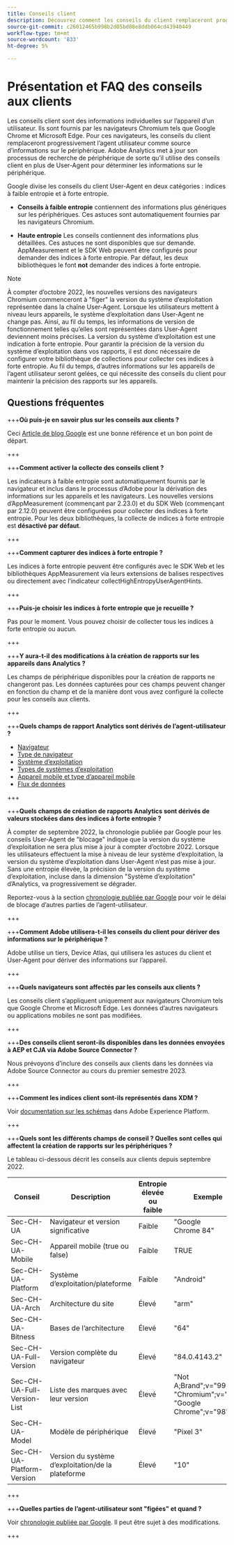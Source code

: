 ```yaml
---
title: Conseils client
description: Découvrez comment les conseils du client remplaceront progressivement l’agent-utilisateur en tant que source des informations sur le périphérique.
source-git-commit: c26012465b998b2d05bd08e8ddb064cd43940449
workflow-type: tm+mt
source-wordcount: '833'
ht-degree: 5%

---
```



# Présentation et FAQ des conseils aux clients

Les conseils client sont des informations individuelles sur l’appareil d’un utilisateur. Ils sont fournis par les navigateurs Chromium tels que Google Chrome et Microsoft Edge. Pour ces navigateurs, les conseils du client remplaceront progressivement l’agent utilisateur comme source d’informations sur le périphérique. Adobe Analytics met à jour son processus de recherche de périphérique de sorte qu’il utilise des conseils client en plus de User-Agent pour déterminer les informations sur le périphérique.

Google divise les conseils du client User-Agent en deux catégories : indices à faible entropie et à forte entropie.

* **Conseils à faible entropie** contiennent des informations plus génériques sur les périphériques. Ces astuces sont automatiquement fournies par les navigateurs Chromium.

* **Haute entropie** Les conseils contiennent des informations plus détaillées. Ces astuces ne sont disponibles que sur demande. AppMeasurement et le SDK Web peuvent être configurés pour demander des indices à forte entropie. Par défaut, les deux bibliothèques le font **not** demander des indices à forte entropie.

>[!NOTE]
>
>À compter d’octobre 2022, les nouvelles versions des navigateurs Chromium commenceront à &quot;figer&quot; la version du système d’exploitation représentée dans la chaîne User-Agent. Lorsque les utilisateurs mettent à niveau leurs appareils, le système d’exploitation dans User-Agent ne change pas. Ainsi, au fil du temps, les informations de version de fonctionnement telles qu’elles sont représentées dans User-Agent deviennent moins précises. La version du système d’exploitation est une indication à forte entropie. Pour garantir la précision de la version du système d’exploitation dans vos rapports, il est donc nécessaire de configurer votre bibliothèque de collections pour collecter ces indices à forte entropie. Au fil du temps, d’autres informations sur les appareils de l’agent utilisateur seront gelées, ce qui nécessite des conseils du client pour maintenir la précision des rapports sur les appareils.

## Questions fréquentes

+++**Où puis-je en savoir plus sur les conseils aux clients ?**

Ceci [Article de blog Google](https://web.dev/user-agent-client-hints/) est une bonne référence et un bon point de départ.

+++

+++**Comment activer la collecte des conseils client ?**

Les indicateurs à faible entropie sont automatiquement fournis par le navigateur et inclus dans le processus d’Adobe pour la dérivation des informations sur les appareils et les navigateurs. Les nouvelles versions d’AppMeasurement (commençant par 2.23.0) et du SDK Web (commençant par 2.12.0) peuvent être configurées pour collecter des indices à forte entropie. Pour les deux bibliothèques, la collecte de indices à forte entropie est **désactivé par défaut**.

+++

+++**Comment capturer des indices à forte entropie ?**

Les indices à forte entropie peuvent être configurés avec le SDK Web et les bibliothèques AppMeasurement via leurs extensions de balises respectives ou directement avec l’indicateur collectHighEntropyUserAgentHints.

+++

+++**Puis-je choisir les indices à forte entropie que je recueille ?**

Pas pour le moment. Vous pouvez choisir de collecter tous les indices à forte entropie ou aucun.

+++

+++**Y aura-t-il des modifications à la création de rapports sur les appareils dans Analytics ?**

Les champs de périphérique disponibles pour la création de rapports ne changeront pas. Les données capturées pour ces champs peuvent changer en fonction du champ et de la manière dont vous avez configuré la collecte pour les conseils aux clients.

+++

+++**Quels champs de rapport Analytics sont dérivés de l’agent-utilisateur ?**

* [Navigateur](https://experienceleague.adobe.com/docs/analytics/components/dimensions/browser.html?lang=en)
* [Type de navigateur](https://experienceleague.adobe.com/docs/analytics/components/dimensions/browser-type.html?lang=en)
* [Système d’exploitation](https://experienceleague.adobe.com/docs/analytics/components/dimensions/operating-systems.html?lang=en)
* [Types de systèmes d’exploitation](https://experienceleague.adobe.com/docs/analytics/components/dimensions/operating-system-types.html?lang=en)
* [Appareil mobile et type d’appareil mobile](https://experienceleague.adobe.com/docs/analytics/components/dimensions/mobile-dimensions.html?lang=en)
* [Flux de données](https://experienceleague.adobe.com/docs/analytics/export/analytics-data-feed/data-feed-contents/datafeeds-reference.html?lang=fr)

+++

+++**Quels champs de création de rapports Analytics sont dérivés de valeurs stockées dans des indices à forte entropie ?**

À compter de septembre 2022, la chronologie publiée par Google pour les conseils User-Agent de &quot;blocage&quot; indique que la version du système d’exploitation ne sera plus mise à jour à compter d’octobre 2022. Lorsque les utilisateurs effectuent la mise à niveau de leur système d’exploitation, la version du système d’exploitation dans User-Agent n’est pas mise à jour. Sans une entropie élevée, la précision de la version du système d’exploitation, incluse dans la dimension &quot;Système d’exploitation&quot; d’Analytics, va progressivement se dégrader.

Reportez-vous à la section [chronologie publiée par Google](https://blog.chromium.org/2021/09/user-agent-reduction-origin-trial-and-dates.html) pour voir le délai de blocage d’autres parties de l’agent-utilisateur.

+++

+++**Comment Adobe utilisera-t-il les conseils du client pour dériver des informations sur le périphérique ?**

Adobe utilise un tiers, Device Atlas, qui utilisera les astuces du client et User-Agent pour dériver des informations sur l’appareil.

+++

+++**Quels navigateurs sont affectés par les conseils aux clients ?**

Les conseils client s’appliquent uniquement aux navigateurs Chromium tels que Google Chrome et Microsoft Edge. Les données d’autres navigateurs ou applications mobiles ne sont pas modifiées.

+++

+++**Des conseils client seront-ils disponibles dans les données envoyées à AEP et CJA via Adobe Source Connector ?**

Nous prévoyons d’inclure des conseils aux clients dans les données via Adobe Source Connector au cours du premier semestre 2023.

+++

+++**Comment les indices client sont-ils représentés dans XDM ?**

Voir [documentation sur les schémas](https://github.com/adobe/xdm/blob/master/components/datatypes/browserdetails.schema.json#L121) dans Adobe Experience Platform.

+++

+++**Quels sont les différents champs de conseil ? Quelles sont celles qui affectent la création de rapports sur les périphériques ?**

Le tableau ci-dessous décrit les conseils aux clients depuis septembre 2022.

| Conseil | Description | Entropie élevée ou faible | Exemple |
| --- | --- | --- | --- | 
| Sec-CH-UA | Navigateur et version significative | Faible | &quot;Google Chrome 84&quot; |
| Sec-CH-UA-Mobile | Appareil mobile (true ou false) | Faible | TRUE |
| Sec-CH-UA-Platform | Système d’exploitation/plateforme | Faible | &quot;Android&quot; |
| Sec-CH-UA-Arch | Architecture du site | Élevé | &quot;arm&quot; |
| Sec-CH-UA-Bitness | Bases de l’architecture | Élevé | &quot;64&quot; |
| Sec-CH-UA-Full-Version | Version complète du navigateur | Élevé | &quot;84.0.4143.2&quot; |
| Sec-CH-UA-Full-Version-List | Liste des marques avec leur version | Élevé | &quot;Not A;Brand&quot;;v=&quot;99&quot;, &quot;Chromium&quot;;v=&quot;98&quot;, &quot;Google Chrome&quot;;v=&quot;98&quot; |
| Sec-CH-UA-Model | Modèle de périphérique | Élevé | &quot;Pixel 3&quot; |
| Sec-CH-UA-Platform-Version | Version du système d’exploitation/de la plateforme | Élevé | &quot;10&quot; |

+++



+++**Quelles parties de l’agent-utilisateur sont &quot;figées&quot; et quand ?**

Voir [chronologie publiée par Google](https://blog.chromium.org/2021/09/user-agent-reduction-origin-trial-and-dates.html). Il peut être sujet à des modifications.

+++

